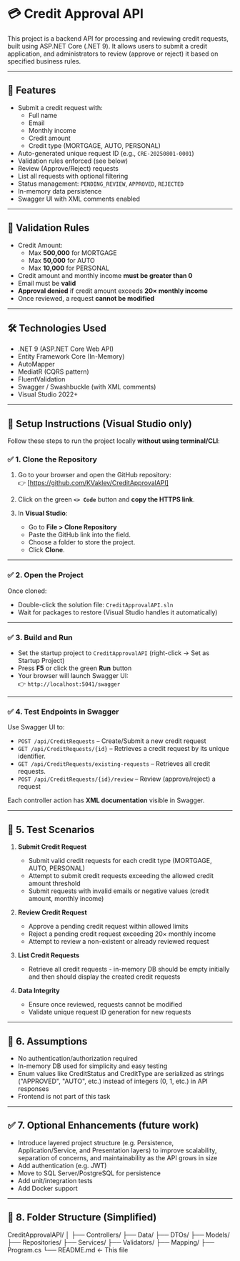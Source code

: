 # 💳 Credit Approval API

This project is a backend API for processing and reviewing credit requests, built using ASP.NET Core (.NET 9). It allows users to submit a credit application, and administrators to review (approve or reject) it based on specified business rules.

---

## 🧩 Features

- Submit a credit request with:
  - Full name
  - Email
  - Monthly income
  - Credit amount
  - Credit type (MORTGAGE, AUTO, PERSONAL)
- Auto-generated unique request ID (e.g., `CRE-20250801-0001`)
- Validation rules enforced (see below)
- Review (Approve/Reject) requests
- List all requests with optional filtering
- Status management: `PENDING_REVIEW`, `APPROVED`, `REJECTED`
- In-memory data persistence
- Swagger UI with XML comments enabled

---

## 🧪 Validation Rules

- Credit Amount:
  - Max **500,000** for MORTGAGE
  - Max **50,000** for AUTO
  - Max **10,000** for PERSONAL
- Credit amount and monthly income **must be greater than 0**
- Email must be **valid**
- **Approval denied** if credit amount exceeds **20× monthly income**
- Once reviewed, a request **cannot be modified**

---

## 🛠 Technologies Used

- .NET 9 (ASP.NET Core Web API)
- Entity Framework Core (In-Memory)
- AutoMapper
- MediatR (CQRS pattern)
- FluentValidation
- Swagger / Swashbuckle (with XML comments)
- Visual Studio 2022+

---

## 🚀 Setup Instructions (Visual Studio only)

Follow these steps to run the project locally **without using terminal/CLI**:

### ✅ 1. Clone the Repository

1. Go to your browser and open the GitHub repository:  
   👉 [https://github.com/KVaklev/CreditApprovalAPI]

2. Click on the green **`<> Code`** button and **copy the HTTPS link**.

3. In **Visual Studio**:
   - Go to **File > Clone Repository**
   - Paste the GitHub link into the field.
   - Choose a folder to store the project.
   - Click **Clone**.

---

### ✅ 2. Open the Project

Once cloned:

- Double-click the solution file: `CreditApprovalAPI.sln`  
- Wait for packages to restore (Visual Studio handles it automatically)

---

### ✅ 3. Build and Run

- Set the startup project to `CreditApprovalAPI` (right-click → Set as Startup Project)
- Press **F5** or click the green **Run** button
- Your browser will launch Swagger UI:  
  👉 `http://localhost:5041/swagger`

---

### ✅ 4. Test Endpoints in Swagger

Use Swagger UI to:

- `POST /api/CreditRequests` – Create/Submit a new credit request 
- `GET /api/CreditRequests/{id}` – Retrieves a credit request by its unique identifier.
- `GET /api/CreditRequests/existing-requests` – Retrieves all credit requests.
- `POST /api/CreditRequests/{id}/review` – Review (approve/reject) a request  


Each controller action has **XML documentation** visible in Swagger.

---

## 🧪 5. Test Scenarios

1. **Submit Credit Request**  
   - Submit valid credit requests for each credit type (MORTGAGE, AUTO, PERSONAL)  
   - Attempt to submit credit requests exceeding the allowed credit amount threshold  
   - Submit requests with invalid emails or negative values (credit amount, monthly income)  

2. **Review Credit Request**  
   - Approve a pending credit request within allowed limits  
   - Reject a pending credit request exceeding 20× monthly income  
   - Attempt to review a non-existent or already reviewed request  

3. **List Credit Requests**  
   - Retrieve all credit requests - in-memory DB should be empty initially and then should display the created credit requests

4. **Data Integrity**  
   - Ensure once reviewed, requests cannot be modified  
   - Validate unique request ID generation for new requests  

---

## 🤝 6. Assumptions

- No authentication/authorization required
- In-memory DB used for simplicity and easy testing
- Enum values like CreditStatus and CreditType are serialized as strings ("APPROVED", "AUTO", etc.) instead of integers (0, 1, etc.) in API responses
- Frontend is not part of this task

---

## ✅ 7. Optional Enhancements (future work)

- Introduce layered project structure (e.g. Persistence, Application/Service, and Presentation layers) to improve scalability, separation of concerns, and maintainability as the API grows in size
- Add authentication (e.g. JWT)
- Move to SQL Server/PostgreSQL for persistence
- Add unit/integration tests
- Add Docker support

---

## 📄 8. Folder Structure (Simplified)
CreditApprovalAPI/
│
├── Controllers/
├── Data/
├── DTOs/
├── Models/
├── Repositories/
├── Services/
├── Validators/
├── Mapping/
├── Program.cs
└── README.md ← This file
